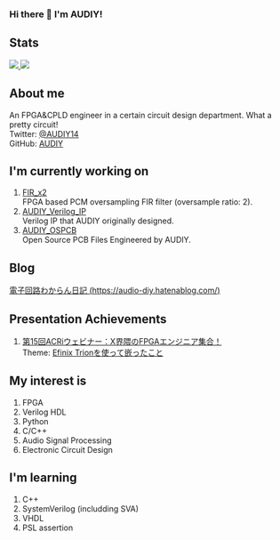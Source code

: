 ### Hi there 👋 I'm AUDIY!

## Stats
<a href="https://github.com/anuraghazra/github-readme-stats">
  <img src="https://github-readme-stats.vercel.app/api?username=AUDIY" />
</a>
<a href="https://github.com/anuraghazra/github-readme-stats">
  <img src="https://github-readme-stats.vercel.app/api/top-langs/?username=AUDIY" />
</a>

## About me
An FPGA&CPLD engineer in a certain circuit design department.
What a pretty circuit!  
Twitter: [@AUDIY14](https://twitter.com/AUDIY14)  
GitHub: [AUDIY](https://github.com/AUDIY)  

## I'm currently working on
1. [FIR_x2](https://github.com/AUDIY/FIR_x2)  
FPGA based PCM oversampling FIR filter (oversample ratio: 2).  
2. [AUDIY_Verilog_IP](https://github.com/AUDIY/AUDIY_Verilog_IP)  
Verilog IP that AUDIY originally designed.  
3. [AUDIY_OSPCB](https://github.com/AUDIY/AUDIY_OSPCB)  
Open Source PCB Files Engineered by AUDIY.

## Blog
[電子回路わからん日記 (https://audio-diy.hatenablog.com/)](https://audio-diy.hatenablog.com/)

## Presentation Achievements
1. [第15回ACRiウェビナー：X界隈のFPGAエンジニア集合！](https://acri.connpass.com/event/298957/)  
Theme: [Efinix Trionを使って嵌ったこと](https://www.youtube.com/live/d1o-pCeE0zw?si=2i3ZyrXcQrpLXY6K&t=3636)


## My interest is
1. FPGA
2. Verilog HDL
3. Python
4. C/C++
5. Audio Signal Processing
6. Electronic Circuit Design

## I'm learning
1. C++
2. SystemVerilog (includding SVA)
3. VHDL
4. PSL assertion

<!--
**AUDIY/AUDIY** is a ✨ _special_ ✨ repository because its `README.md` (this file) appears on your GitHub profile.

Here are some ideas to get you started:

- 🔭 I’m currently working on ...
- 🌱 I’m currently learning ...
- 👯 I’m looking to collaborate on ...
- 🤔 I’m looking for help with ...
- 💬 Ask me about ...
- 📫 How to reach me: ...
- 😄 Pronouns: ...
- ⚡ Fun fact: ...
-->
